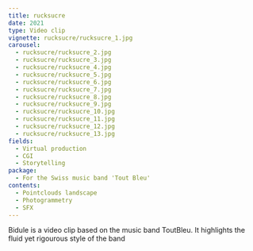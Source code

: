 ```yaml
---
title: rucksucre
date: 2021
type: Video clip
vignette: rucksucre/rucksucre_1.jpg
carousel:
  - rucksucre/rucksucre_2.jpg
  - rucksucre/rucksucre_3.jpg
  - rucksucre/rucksucre_4.jpg
  - rucksucre/rucksucre_5.jpg
  - rucksucre/rucksucre_6.jpg
  - rucksucre/rucksucre_7.jpg
  - rucksucre/rucksucre_8.jpg
  - rucksucre/rucksucre_9.jpg
  - rucksucre/rucksucre_10.jpg
  - rucksucre/rucksucre_11.jpg
  - rucksucre/rucksucre_12.jpg
  - rucksucre/rucksucre_13.jpg
fields:
  - Virtual production
  - CGI
  - Storytelling
package:
  - For the Swiss music band 'Tout Bleu'
contents:
  - Pointclouds landscape
  - Photogrammetry
  - SFX
---
```

 Bidule is a video clip based on the music band ToutBleu. It highlights the fluid yet rigourous style of the band

